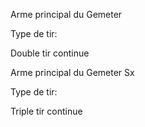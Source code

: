 Arme principal du Gemeter

Type de tir:

Double tir continue


Arme principal du Gemeter Sx

Type de tir:

Triple tir continue